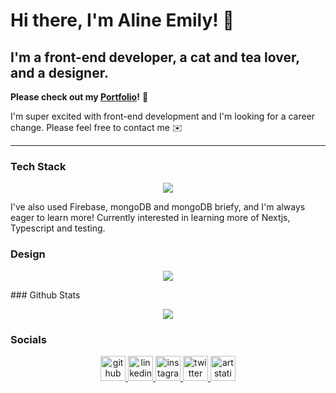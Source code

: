# Hi there, I'm Aline Emily! 👋

## I'm a front-end developer, a cat and tea lover, and a designer.

<!-- ![I'm currently learning front-end development.✨](https://cdna.artstation.com/p/users/covers/000/863/824/default/c6375184dd298ec4283b8cf7c96c42bb.jpg) -->

**Please check out my [Portfolio](https://line-em-portfolio.netlify.app/)!** 🎉

I'm super excited with front-end development and I'm looking for a career change. Please feel free to contact me ✉️

---

### Tech Stack

<p align="center">
    <img src="https://skillicons.dev/icons?i=js,html,css,react,nextjs,git,astro,styledcomponents,tailwind" />
	</p>
I've also used Firebase, mongoDB and mongoDB briefy, and I'm always eager to learn more! Currently interested in learning more of Nextjs, Typescript and testing.

### Design

<p align="center">
    <img src="https://skillicons.dev/icons?i=ae,ai,ps,pr" />
	</p>
### Github Stats  
<p align="center">
<img src="https://github-readme-stats.vercel.app/api/top-langs/?username=line-em&hide_border=true&show_icons=true&theme=radical&layout=donut" />
    </p>

### Socials

<p align="center">
						<a
							href="https://github.com/line-em"
							target="_blank"
							rel="noopener noreferrer"
						>
							<img
								src="https://skillicons.dev/icons?i=github"
								alt="github"
								height="40"
							/>
						</a>
						<a
							href="https://www.linkedin.com/in/alineemily/"
							target="_blank"
							rel="noopener noreferrer"
						>
							<img
								src="https://skillicons.dev/icons?i=linkedin"
								alt="linkedin"
								height="40"
							/>
						</a>
						<a
							href="https://www.instagram.com/line.artsy/"
							target="_blank"
							rel="noopener noreferrer"
						>
							<img
								src="https://skillicons.dev/icons?i=instagram"
								alt="instagram"
								height="40"
							/>
						</a>
						<a
							href="https://twitter.com/line_artsy"
							target="_blank"
							rel="noopener noreferrer"
						>
							<img
								src="https://skillicons.dev/icons?i=twitter"
								alt="twitter"
								height="40"
							/>
						</a>
<a
							href="https://www.artstation.com/alineemily"
							target="_blank"
							rel="noopener noreferrer"
						>
<img
								src="https://cdn.worldvectorlogo.com/logos/artstation-1.svg"
								alt="artstation"
								height="40"
							/>
</a>
</p>
